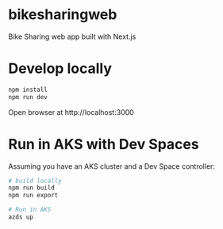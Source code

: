# bikesharingweb
Bike Sharing web app built with Next.js

# Develop locally
``` bash
npm install
npm run dev
```
Open browser at http://localhost:3000

# Run in AKS with Dev Spaces
Assuming you have an AKS cluster and a Dev Space controller:
``` bash
# build locally
npm run build
npm run export

# Run in AKS
azds up
```